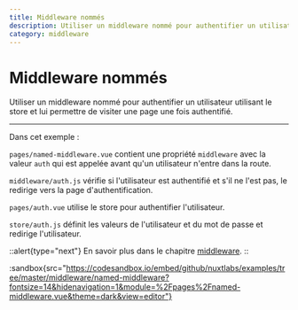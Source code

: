 ```yaml
---
title: Middleware nommés
description: Utiliser un middleware nommé pour authentifier un utilisateur utilisant le store et lui permettre de visiter une page une fois authentifié.
category: middleware
---
```

# Middleware nommés

Utiliser un middleware nommé pour authentifier un utilisateur utilisant le store et lui permettre de visiter une page une fois authentifié.

---

Dans cet exemple :

`pages/named-middleware.vue` contient une propriété `middleware` avec la valeur `auth` qui est appelée avant qu'un utilisateur n'entre dans la route.

`middleware/auth.js` vérifie si l'utilisateur est authentifié et s'il ne l'est pas, le redirige vers la page d'authentification.

`pages/auth.vue` utilise le store pour authentifier l'utilisateur.

`store/auth.js` définit les valeurs de l'utilisateur et du mot de passe et redirige l'utilisateur.

::alert{type="next"}
En savoir plus dans le chapitre [middleware](/docs/directory-structure/middleware#named-middleware).
::

:sandbox{src="https://codesandbox.io/embed/github/nuxtlabs/examples/tree/master/middleware/named-middleware?fontsize=14&hidenavigation=1&module=%2Fpages%2Fnamed-middleware.vue&theme=dark&view=editor"}
